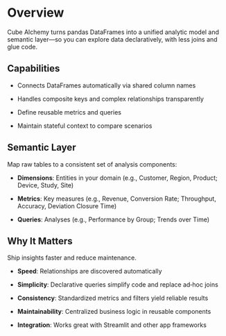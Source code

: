 # Overview

Cube Alchemy turns pandas DataFrames into a unified analytic model and semantic layer—so you can explore data declaratively, with less joins and glue code.

## Capabilities

- Connects DataFrames automatically via shared column names

- Handles composite keys and complex relationships transparently

- Define reusable metrics and queries

- Maintain stateful context to compare scenarios

## Semantic Layer

Map raw tables to a consistent set of analysis components:

- **Dimensions**: Entities in your domain (e.g., Customer, Region, Product; Device, Study, Site)

- **Metrics**: Key measures (e.g., Revenue, Conversion Rate; Throughput, Accuracy, Deviation Closure Time)

- **Queries**: Analyses (e.g., Performance by Group; Trends over Time)
## Why It Matters

Ship insights faster and reduce maintenance.

- **Speed**: Relationships are discovered automatically

- **Simplicity**: Declarative queries simplify code and replace ad‑hoc joins

- **Consistency**: Standardized metrics and filters yield reliable results

- **Maintainability**: Centralized business logic in reusable components

- **Integration**: Works great with Streamlit and other app frameworks
